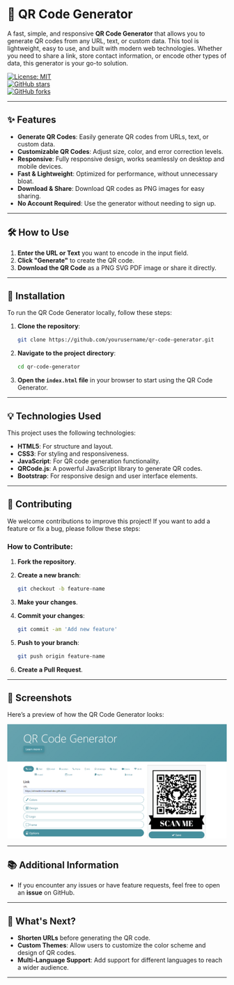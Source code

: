 # 🚀 QR Code Generator

A fast, simple, and responsive **QR Code Generator** that allows you to generate QR codes from any URL, text, or custom data. This tool is lightweight, easy to use, and built with modern web technologies. Whether you need to share a link, store contact information, or encode other types of data, this generator is your go-to solution.

[![License: MIT](https://img.shields.io/badge/License-MIT-blue.svg)](https://opensource.org/licenses/MIT)  
[![GitHub stars](https://img.shields.io/github/stars/yourusername/qr-code-generator?style=social)](https://github.com/yourusername/qr-code-generator)  
[![GitHub forks](https://img.shields.io/github/forks/yourusername/qr-code-generator?style=social)](https://github.com/yourusername/qr-code-generator)

---

## ✨ Features

- **Generate QR Codes**: Easily generate QR codes from URLs, text, or custom data.
- **Customizable QR Codes**: Adjust size, color, and error correction levels.
- **Responsive**: Fully responsive design, works seamlessly on desktop and mobile devices.
- **Fast & Lightweight**: Optimized for performance, without unnecessary bloat.
- **Download & Share**: Download QR codes as PNG images for easy sharing.
- **No Account Required**: Use the generator without needing to sign up.


---

## 🛠️ How to Use

1. **Enter the URL or Text** you want to encode in the input field.
2. **Click "Generate"** to create the QR code.
3. **Download the QR Code** as a PNG SVG PDF image or share it directly.

---

## 🔧 Installation

To run the QR Code Generator locally, follow these steps:

1. **Clone the repository**:

    ```bash
    git clone https://github.com/yourusername/qr-code-generator.git
    ```

2. **Navigate to the project directory**:

    ```bash
    cd qr-code-generator
    ```

3. **Open the `index.html` file** in your browser to start using the QR Code Generator.

---

## 💡 Technologies Used

This project uses the following technologies:

- **HTML5**: For structure and layout.
- **CSS3**: For styling and responsiveness.
- **JavaScript**: For QR code generation functionality.
- **QRCode.js**: A powerful JavaScript library to generate QR codes.
- **Bootstrap**: For responsive design and user interface elements.

---

## 🤝 Contributing

We welcome contributions to improve this project! If you want to add a feature or fix a bug, please follow these steps:

### How to Contribute:

1. **Fork the repository**.
2. **Create a new branch**:

    ```bash
    git checkout -b feature-name
    ```

3. **Make your changes**.
4. **Commit your changes**:

    ```bash
    git commit -am 'Add new feature'
    ```

5. **Push to your branch**:

    ```bash
    git push origin feature-name
    ```

6. **Create a Pull Request**.


---

## 📸 Screenshots

Here’s a preview of how the QR Code Generator looks:

![QR Code Generator Screenshot](QR.PNG)

---

## 📚 Additional Information

- If you encounter any issues or have feature requests, feel free to open an **issue** on GitHub.



---

## 🚀 What's Next?

- **Shorten URLs** before generating the QR code.
- **Custom Themes**: Allow users to customize the color scheme and design of QR codes.
- **Multi-Language Support**: Add support for different languages to reach a wider audience.

---


